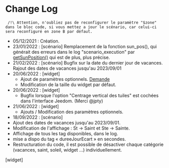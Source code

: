 # Change Log

     
     /!\ Attention, n'oubliez pas de reconfigurer le paramètre "$zone" dans le bloc code, si vous mettez a jour le scénario, car celui-ci sera reconfiguré en zone B par défaut.
     

- 05/12/2021 : Création.
- 23/01/2022 : [scénario] Remplacement de la fonction sun_pos(), qui générait des erreurs dans le log "scenario_execution"
par [getSunPosition()](https://github.com/KiboOst/php-sunPos/blob/master/phpSunPos.php) qui est de plus, plus précise.
- 21/02/2022 : [scénario] Bugfix sur la date du dernier jour de vacances.
Rajout des dates de vacances jusqu'au 2023/09/01
- 20/06/2022 : [widget] 
  - Ajout de paramètres optionnels. [Demande](https://community.jeedom.com/t/widget-perso-info-du-jour/86118)
  - Modification de la taille du widget par défaut.
- 20/06/2022 : [widget]
  - Bugfix lorsque l'option "Centrage vertical des tuiles" est cochées dans l'interface Jeedom. (Merci @jpty)
- 21/06/2022 : [widget]
  - Ajouts / Modification des paramètres optionnels.
- 18/09/2022 : 
[scénario]
 - Ajout des dates de vacances jusqu'au 2023/09/01.
 - Modification de l'affichage : St -> Saint et Ste -> Sainte.
 - Affichage de tous les tag disponibles, dans le log.
 - mise a dispo du tag « dureeJourEcart » en secondes.
 - Restructuration du code, il est possible de désactiver chaque catégorie (vacances, saint, soleil, widget ...) individuellement.

[widget]
